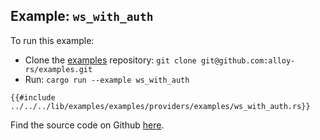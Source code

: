 ## Example: `ws_with_auth`

To run this example:

- Clone the [examples](https://github.com/alloy-rs/examples) repository: `git clone git@github.com:alloy-rs/examples.git`
- Run: `cargo run --example ws_with_auth`

```rust,ignore
{{#include ../../../lib/examples/examples/providers/examples/ws_with_auth.rs}}
```

Find the source code on Github [here](https://github.com/alloy-rs/examples/tree/main/examples/providers/examples/ws_with_auth.rs).
